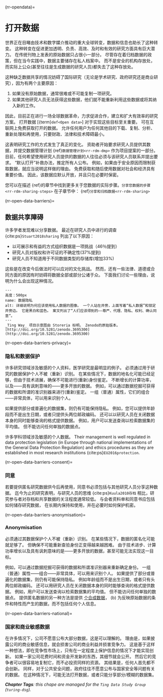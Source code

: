 (rr-opendata)=
# 打开数据

世界正在目睹由技术和数字媒介推动的重大全球转变，数据和信息也助长了这种转变。 这种转变在促进更加透明、负责、高效、及时和有效的研究方面具有巨大潜力。 在传统刊物上发表的原始数据只占很小一部分。 尽管存在着归档数据的政策，但在当今实践中，数据主要储存在私人档案中。 而不是安全的机构存放处，而实际上公众(甚至往往是生成数据的研究人员)都失去了这种存放处。

这种缺乏数据共享的情况妨碍了国际研究（无论是学术研究、政府研究还是商业研究），因为有两个主要原因：

1. 如果没有原始数据，通常很难或不可能复制一项研究。
2. 如果其他研究人员无法获得这些数据，他们就不能重新利用这些数据或将其纳入新的工作。

因此，目前正在进行一场全球数据革命，力求促进合作，建立和扩大有效率的研究方案。 打开数据 [{term}`def<Open data>`] 对于实现这些目标至关重要。 可在互联网上免费获取打开的数据。 允许任何用户为任何其他目的下载、复制、分析、重新处理和再使用，只要财政、法律和技术障碍最小。

这表明研究工作的方式发生了真正的变化。 资助者开始要求研究人员提供其数据，并提交数据管理计划 {ref}`数据管理计划<rr-rdm-dmp>` 作为项目提案的一部分。 目前，任何希望使用研究人员提供的数据的人往往必须与该研究人员联系并提出要求。 “默认打开”补救办法，推定所有人公布。 例如，如果由于安全原因而限制获取数据，就应当说明这样做的理由。 免费获取和随后使用数据对社会和经济具有重要价值。 因此，该数据应默认开放，并且只在必要时保密。

您可以在描述 {ref}的章节中找到更多关于您数据的实际步骤。`分享您数据的步骤 <rr-rdm-sharing-steps>` 在子章节中： {ref}`分享和归档数据<rr-rdm-sharing>`

(rr-open-data-barriers)=
## 数据共享障碍
许多学者发现难以分享数据。 最近在研究人员中进行的调查 {cite:ps}`Stuart2018sharing` 列出了以下原因：

- 以可展示和有益的方式组织数据是一项挑战（46％提到）
- 研究人员对版权和许可证的不确定性(37%提到)
- 研究人员不知道用于不同数据类型的存储库(增加33%)

这些是在改变今后做法时可以应对的文化挑战。 然而，还有一些法律、道德或合同方面的原因有时妨碍将数据全部或部分公诸于众。 下面我们讨论一些理由，说明为什么会出现这种情况。

```{figure} ../../figures/data-privacy.jpg
---
高度：500px
name: 数据隐私
alt: 详细说明为何应该使用私人数据的图像。 一个人站在井旁，上面写着“私人数据”和锁定井旁边。 它是黑白和蓝色。 案文列出了“人们应该得到的――尊严、代理、隐私、权利、确认同意”。
---
_Ting Way_ 项目示意图由 Storeria 标明。 Zenodo的原始版本。 [http://doi.org/10.5281/zenodo.3695300](http://doi.org/10.5281/zenodo.3695300)
```

(rr-open-data-barriers-privacy)=
### 隐私和数据保护

许多研究领域涉及敏感的个人资料，医学研究是最明显的例子。 必须通过用于研究的数据保护个人不被（重新）识别。 在某些情况下，数据的地名化可能已经足够，但由于技术进展，确保不可能进行(重新)身份鉴定。 不断增长的计算功率，以及——具有讽刺意味的——更多开放的数据。 例如，可以通过数据挖掘可获得的数据和所谓的准识别器来进行(重新)鉴定。 一组（普通）属性，它们的组合——非常具体，可以用来识别个人。

如果提供部分或普遍化的数据集，则仍有可能保持隐私。 例如，您可以提供年龄段而不是出生日期，或者只提供头两位邮政编码。 还可以以研究人员在关闭数据本身的同时能够查询的格式提供数据。 例如，用户可以发送查询以检索数据集的平均值。 但不能访问任何单独的数据点。

许多学科领域涉及敏感的个人数据。 Their management is well regulated in data protection legislation (in Europe through national implementations of the General Data Protection Regulation) and ethics procedures as they are established in most research institutions {cite:ps}`EU2016protection`.

(rr-open-data-barriers-consent)=
### 同意

若要提供匿名研究数据供今后再使用，同意书必须包括与其他研究人员分享这种数据。 迄今为止的研究表明，与研究人员的思维 {cite:ps}`Kuula2010存档` 相比，研究参与者对存档和共享数据的关注程度通常较低。 与会者资料单和同意书应包括如何储存研究数据， 在长期内保持和使用，并在必要时如何保护机密。

(rr-open-data-barriers-anonymisation)=
### Anonymisation

必须通过其数据保护个人不被（重新）识别。 在某些情况下，数据的匿名化可能就足够了。 但确保不可能重新查验身份正变得越来越困难。 由于技术进步、计算功率增长以及具有讽刺意味的是——更多开放的数据，甚至可能无法实现这一目标。

例如，可以通过数据挖掘可获得的数据和所谓准识别器来重新确定身份。 一组（普通）属性——组合——非常具体，可以用来识别个人。 如果提供了部分或普遍化的数据集，则仍有可能保持隐私。 例如年龄组而不是出生日期，或者只有头两位邮政编码。 还可以用研究人员在关闭数据本身的同时能够查询的格式提供数据。 例如，用户可以发送查询以检索数据集的平均值。 但不能访问任何单独的数据点。 提供匿名数据的另一种方法是提供 [个合成数据](https://en.wikipedia.org/wiki/Synthetic_data)， (b) 为反映原始数据的条件和特性而产生的数据，而不包括任何个人信息。

(rr-open-data-barriers-national)=
### 国家和商业敏感数据

在许多情况下，公司不愿意公布大部分数据，这是可以理解的。 理由是，如果披露公司的商业敏感信息，就会损害公司的商业利益并损害竞争力。 这是基于这样一种想法，即在竞争性市场上，只有在一定程度上保护信息的情况下才能实现创新。 如果一家公司花费时间和资金开发新的东西，其细节就会公开。 然后它的竞争者可以很容易地复制它，而不必投资同样的资源。 其结果是，任何人首先都不会创新。 同样，对于公共安全问题，政府往往不愿意公布与国家安全等问题有关的数据。 在这种情况下，可能无法打开数据，或者只能分享部分/模糊的数据集。

***Chapter Tags**: this chape are managed for the `Ting Data Study Group` (`turing-dsg`).*
